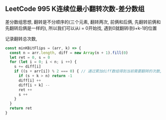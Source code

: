 ## LeetCode 995 K连续位最小翻转次数-差分数组


差分数组思想, 翻转是不分顺序的(三个元素, 翻转两次, 前俩和后俩, 先翻转前俩和先翻转后俩是一样的), 所以我们可以从i = 0开始找, 遇到0就翻转i到i+k-1的位置

记录翻转总次数, 
```js
const minKBitFlips = (arr, k) => {
  const n = arr.length, diff = new Array(n + 1).fill(0)
  let ret = 0, s = 0
  for (let i = 0; i < n; i ++) {
    s += diff[i]
    if ((s + arr[i]) % 2 === 0) { // 通过累加diff数组得到当前需要翻转的次数,
      if (s + k > n) return -1
      diff[i] ++
      diff[i + k] --
      ret ++
      s ++
    }
  }
  return ret
}
```